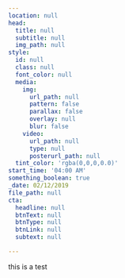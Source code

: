 ```yaml
---
location: null
head:
  title: null
  subtitle: null
  img_path: null
style:
  id: null
  class: null
  font_color: null
  media:
    img:
      url_path: null
      pattern: false
      parallax: false
      overlay: null
      blur: false
    video:
      url_path: null
      type: null
      posterurl_path: null
  tint_color: 'rgba(0,0,0,0.0)'
start_time: '04:00 AM'
something_boolean: true
_date: 02/12/2019
file_path: null
cta:
  headline: null
  btnText: null
  btnType: null
  btnLink: null
  subtext: null

---
```


<p>this is a test</p>

